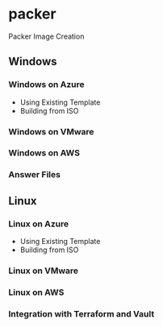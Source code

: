 # packer
Packer Image Creation 

## Windows
### Windows on Azure
  - Using Existing Template
  - Building from ISO
### Windows on VMware
### Windows on AWS

### Answer Files

## Linux

### Linux on Azure
  - Using Existing Template
  - Building from ISO
### Linux on VMware
### Linux on AWS


### Integration with Terraform and Vault